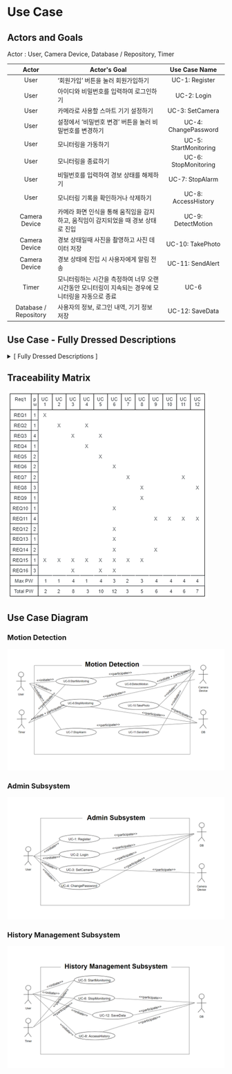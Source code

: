 # Use Case

## Actors and Goals
Actor : User, Camera Device, Database / Repository, Timer

Actor | Actor's Goal | Use Case Name
:----:|--------------|:------------:
User | ‘회원가입’ 버튼을 눌러 회원가입하기 | UC-1: Register
User | 아이디와 비밀번호를 입력하여 로그인하기 | UC-2: Login
User | 카메라로 사용할 스마트 기기 설정하기 | UC-3: SetCamera
User | 설정에서 ‘비밀번호 변경’ 버튼을 눌러 비밀번호를 변경하기 | UC-4: ChangePassword
User | 모니터링을 가동하기 | UC-5: StartMonitoring
User | 모니터링을 종료하기 | UC-6: StopMonitoring
User | 비밀번호를 입력하여 경보 상태를 해제하기 | UC-7: StopAlarm
User | 모니터링 기록을 확인하거나 삭제하기 | UC-8: AccessHistory 
Camera Device | 카메라 화면 인식을 통해 움직임을 감지하고, 움직임이 감지되었을 때 경보 상태로 진입 | UC-9: DetectMotion
Camera Device | 경보 상태일때 사진을 촬영하고 사진 데이터 저장 | UC-10: TakePhoto
Camera Device | 경보 상태에 진입 시 사용자에게 알림 전송 | UC-11: SendAlert
Timer | 모니터링하는 시간을 측정하여 너무 오랜 시간동안 모니터링이 지속되는 경우에 모니터링을 자동으로 종료 | UC-6
Database / Repository | 사용자의 정보, 로그인 내역, 기기 정보 저장 | UC-12: SaveData

## Use Case - Fully Dressed Descriptions
<details>
  <summary> [ Fully Dressed Descriptions ] </summary>

  <details>
  <summary>Use Case 1: Register</summary>

  ![image](image/UC-2.png)
  </details>

  <details>
  <summary>Use Case 2: Login</summary>

  ![image](image/UC-2.png)
  </details>

  <details>
  <summary>Use Case 3: SetCamera</summary>

  ![image](image/UC-3.png)
  </details>

  <details>
  <summary>Use Case 4: ChangePassword</summary>

  ![image](image/UC-4.png)
  </details>

  <details>
  <summary>Use Case 5: StartMonitoring</summary>

  ![image](image/UC-5.png)
  </details>

  <details>
  <summary>Use Case 6: StopMonitoring</summary>

  ![image](image/UC-6.png)
  </details>

  <details>
  <summary>Use Case 7: StopAlarm</summary>

  ![image](image/UC-7.png)
  </details>

  <details>
  <summary>Use Case 8: AccessHistory</summary>

  ![image](image/UC-8.png)
  </details>

  <details>
  <summary>Use Case 9: DetectMotion</summary>

  ![image](image/UC-9.png)
  </details>

  <details>
  <summary>Use Case 10: TakePhoto</summary>

  ![image](image/UC-10.png)
  </details>

  <details>
  <summary>Use Case 11: SendAlert</summary>

  ![image](image/UC-11.png)
  </details>

  <details>
  <summary>Use Case 12: SaveData</summary>

  ![image](image/UC-12.png)
  </details>

</details>

## Traceability Matrix
![image](image/TraceabilityMatrix.png)

## Use Case Diagram
### Motion Detection
![image](image/UCD-MotionDetection.png)

### Admin Subsystem
![image](image/UCD-AdminSubsystem.png)

### History Management Subsystem
![image](image/UCD-HistoryManagementSubsystem.png)
